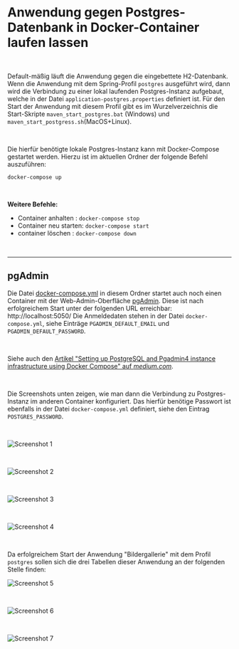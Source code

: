 # Anwendung gegen Postgres-Datenbank in Docker-Container laufen lassen #

<br>

Default-mäßig läuft die Anwendung gegen die eingebettete H2-Datenbank.
Wenn die Anwendung mit dem Spring-Profil `postgres` ausgeführt wird, dann
wird die Verbindung zu einer lokal laufenden Postgres-Instanz aufgebaut,
welche in der Datei `application-postgres.properties` definiert ist.
Für den Start der Anwendung mit diesem Profil gibt es im Wurzelverzeichnis
die Start-Skripte `maven_start_postgres.bat` (Windows) und
`maven_start_postgress.sh`(MacOS+Linux).

<br>

Die hierfür benötigte lokale Postgres-Instanz kann mit Docker-Compose gestartet werden.
Hierzu ist im aktuellen Ordner der folgende Befehl auszuführen:

```
docker-compose up
```

<br>

**Weitere Befehle:**
* Container anhalten   : `docker-compose stop`
* Container neu starten: `docker-compose start`
* container löschen    : `docker-compose down`

<br>

----

## pgAdmin ##

Die Datei [docker-compose.yml](docker-compose.yml) in diesem Ordner startet auch
noch einen Container mit der Web-Admin-Oberfläche [pgAdmin](https://www.pgadmin.org/).
Diese ist nach erfolgreichem Start unter der folgenden URL erreichbar: http://localhost:5050/
Die Anmeldedaten stehen in der Datei `docker-compose.yml`, siehe Einträge `PGADMIN_DEFAULT_EMAIL`
und `PGADMIN_DEFAULT_PASSWORD`.

<br>

Siehe auch den [Artikel "Setting up PostgreSQL and Pgadmin4 instance infrastructure using Docker Compose" auf *medium.com*](https://medium.com/towards-data-engineering/running-a-postgresql-and-pgadmin4-instance-using-docker-compose-c6dd6e6e03bb).

<br>

Die Screenshots unten zeigen, wie man dann die Verbindung zu Postgres-Instanz im anderen Container konfiguriert.
Das hierfür benötige Passwort ist ebenfalls in der Datei `docker-compose.yml` definiert, siehe den Eintrag `POSTGRES_PASSWORD`.

<br>

![Screenshot 1](screenshot_1.png)

<br>

![Screenshot 2](screenshot_2.png)

<br>

![Screenshot 3](screenshot_3.png)

<br>

![Screenshot 4](screenshot_4.png)

<br>

Da erfolgreichem Start der Anwendung "Bildergallerie" mit dem Profil `postgres`
sollen sich die drei Tabellen dieser Anwendung an der folgenden Stelle finden:

![Screenshot 5](screenshot_5.png)

<br>

![Screenshot 6](screenshot_6.png)

<br>

![Screenshot 7](screenshot_7.png)

<br>
